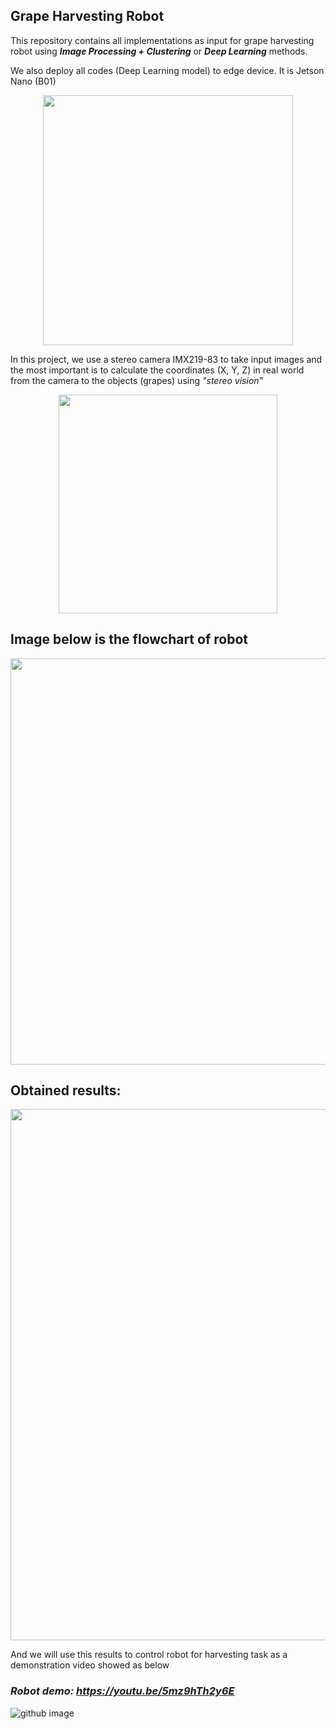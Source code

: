 ## Grape Harvesting Robot

This repository contains all implementations as input for grape harvesting robot using ***Image Processing + Clustering*** or ***Deep Learning*** methods.

We also deploy all codes (Deep Learning model) to edge device. It is Jetson Nano (B01)

<p align="center">
  <img src="https://github.com/huynhloc04/LVTN/blob/main/images/JetsonNano.jpg" width="400" />
</p>

In this project, we use a stereo camera IMX219-83 to take input images and the most important is to calculate the coordinates (X, Y, Z) in real world from the camera to the objects (grapes) using *"stereo vision"*

<p align="center">
  <img src="https://github.com/huynhloc04/LVTN/blob/main/images/stereo_camera.jpg" width="350" />
</p>


## Image below is the flowchart of robot

<p align="center">
  <img src="https://github.com/huynhloc04/LVTN/blob/main/Vision_WS/images/flowchart.jpg" width="650" />
</p>

## Obtained results:

<p align="center">
  <img src="https://github.com/huynhloc04/LVTN/blob/main/images/result.jpg" width="850" />
</p>

And we will use this results to control robot for harvesting task as a demonstration video showed as below

### ***Robot demo:*** *https://youtu.be/5mz9hTh2y6E*

![github image](https://github.com/huynhloc04/LVTN/blob/main/images/Grape_Robot.jpg)


